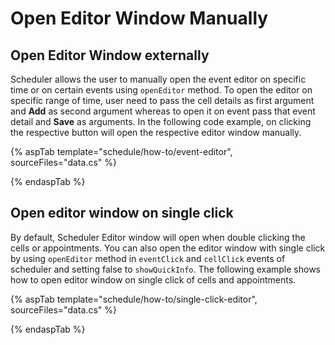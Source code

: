 # Open Editor Window Manually

## Open Editor Window externally

Scheduler allows the user to manually open the event editor on specific time or on certain events using `openEditor` method. To open the editor on specific range of time, user need to pass the cell details as first argument and **Add** as second argument whereas to open it on event pass that event detail and **Save** as arguments. In the following code example, on clicking the respective button will open the respective editor window manually.

{% aspTab template="schedule/how-to/event-editor", sourceFiles="data.cs"  %}

{% endaspTab %}

## Open editor window on single click

By default, Scheduler Editor window will open when double clicking the cells or appointments. You can also open the editor window with single click by using `openEditor` method in `eventClick` and `cellClick` events of scheduler and setting false to `showQuickInfo`. The following example shows how to open editor window on single click of cells and appointments.

{% aspTab template="schedule/how-to/single-click-editor", sourceFiles="data.cs"  %}

{% endaspTab %}
